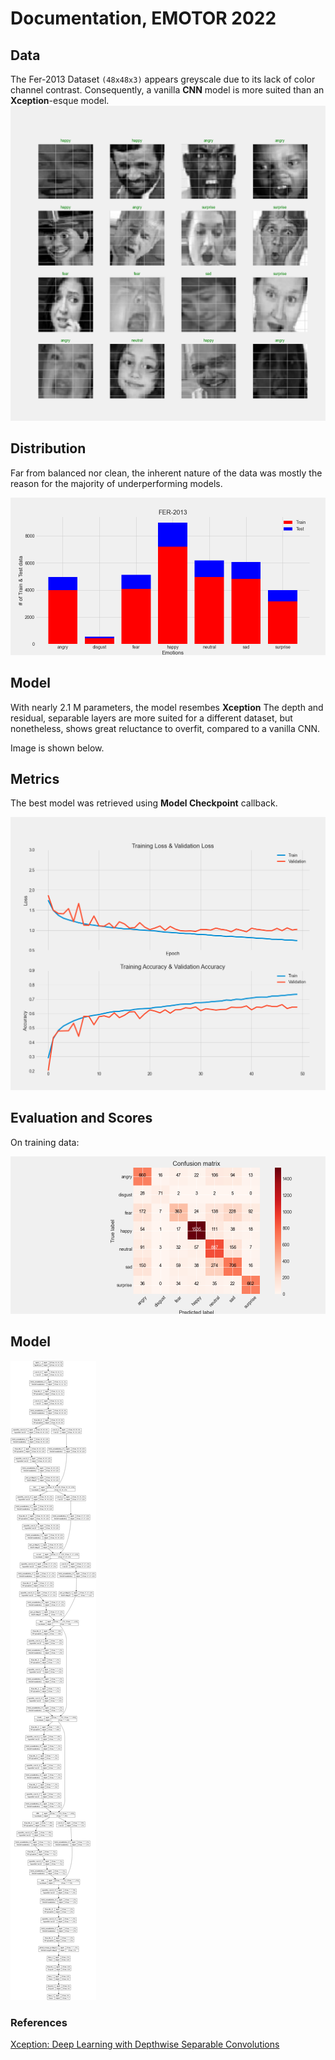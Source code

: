 # Documentation, EMOTOR 2022

## Data

The Fer-2013 Dataset ```(48x48x3)``` appears greyscale due to its lack of color channel contrast.
Consequently, a vanilla __CNN__ model is more suited than an **Xception**-esque model.
<img src="images/samples.png" >

## Distribution

Far from balanced nor clean, the inherent nature of the data was mostly 
the reason for the majority of underperforming models.

<img src="images/distribution.png" >

## Model

With nearly 2.1 M parameters, the model resembes **Xception**
The depth and residual, separable layers are more suited for a different dataset, but nonetheless, shows great reluctance to overfit, compared to a vanilla CNN.


Image is shown below.

## Metrics
The best model was retrieved using __Model Checkpoint__ callback.

<img src="images/metrics.png" >


## Evaluation and Scores
On training data:

<img src="images/confmat.png" >


## Model

<img src="images/fer2013.png" >

### References
[Xception: Deep Learning with Depthwise Separable Convolutions](https://arxiv.org/abs/1610.02357 "arxiv")
